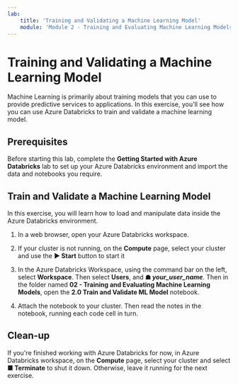 ```yaml
---
lab:
    title: 'Training and Validating a Machine Learning Model'
    module: 'Module 2 - Training and Evaluating Machine Learning Models'
---
```


# Training and Validating a Machine Learning Model

Machine Learning is primarily about training models that you can use to provide predictive services to applications. In this exercise, you'll see how you can use Azure Databricks to train and validate a machine learning model.

## Prerequisites

Before starting this lab, complete the **Getting Started with Azure Databricks** lab to set up your Azure Databricks environment and import the data and notebooks you require.

## Train and Validate a Machine Learning Model

In this exercise, you will learn how to load and manipulate data inside the Azure Databricks environment.

1. In a web browser, open your Azure Databricks workspace.

1. If your cluster is not running, on the **Compute** page, select your cluster and use the **&#9654; Start** button to start it

1. In the Azure Databricks Workspace, using the command bar on the left, select **Workspace**. Then select **Users**, and **&#9751; *your_user_name***. Then in the folder named **02 - Training and Evaluating Machine Learning Models**, open the **2.0 Train and Validate ML Model** notebook.

1. Attach the notebook to your cluster. Then read the notes in the notebook, running each code cell in turn.

## Clean-up

If you're finished working with Azure Databricks for now, in Azure Databricks workspace, on the **Compute** page, select your cluster and select **&#9632; Terminate** to shut it down. Otherwise, leave it running for the next exercise.
